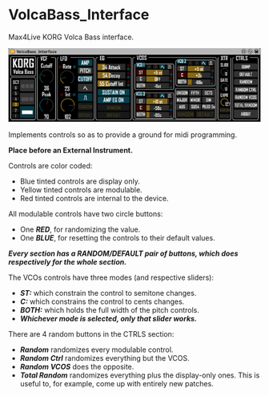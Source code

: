 # VolcaBass_Interface

Max4Live KORG Volca Bass interface. 
<br/>

![](https://github.com/tfari/M4L-Projects/blob/main/VolcaBass_Interface/volcabass_interface_interface.png)
<br/>

Implements controls so as to provide a ground for midi programming.

**Place before an External Instrument.**

Controls are color coded:

* Blue tinted controls are display only. 
* Yellow tinted controls are modulable.  
* Red tinted controls are internal to the device.  

All modulable controls have two circle buttons:

* One _**RED**_, for randomizing the value.
* One _**BLUE**_, for resetting the controls to their default values.

_**Every section has a RANDOM/DEFAULT pair of buttons, which does respectively for the whole section.**_

The VCOs controls have three modes (and respective sliders):

* _**ST:**_ which constrain the control to semitone changes.
* _**C:**_ which constrains the control to cents changes.
* _**BOTH:**_ which holds the full width of the pitch controls. 
* _**Whichever mode is selected, only that slider works.**_

There are 4 random buttons in the CTRLS section:

* _**Random**_ randomizes every modulable control.
* _**Random Ctrl**_ randomizes everything but the VCOS.
* _**Random VCOS**_ does the opposite. 
* _**Total Random**_ randomizes everything plus the display-only ones. This is useful to, for example, come up with entirely new patches.
